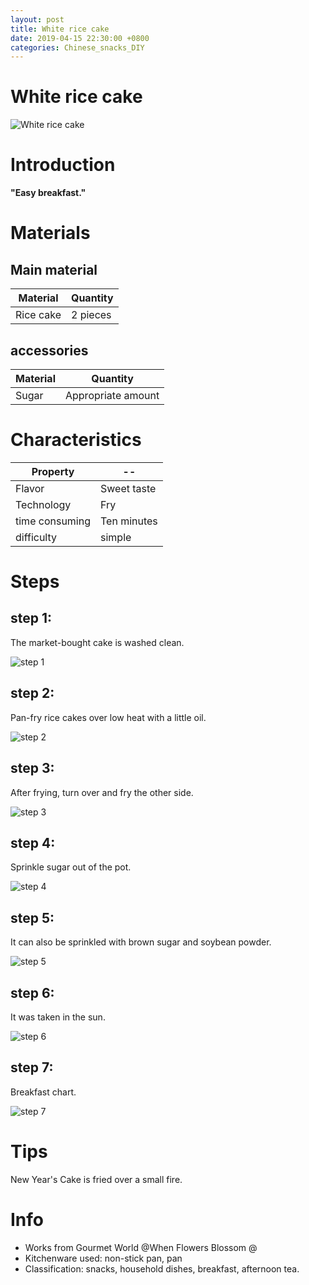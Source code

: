 ```yaml
---
layout: post
title: White rice cake
date: 2019-04-15 22:30:00 +0800
categories: Chinese_snacks_DIY
---
```


# White rice cake

![White rice cake]({{site.baseurl}}/img/429623/429623.jpg)

# Introduction

**"Easy breakfast."**

# Materials


## Main material

Material|Quantity
--|--
Rice cake|2 pieces

## accessories

Material|Quantity
--|--
Sugar|Appropriate amount

# Characteristics

Property|--
--|--
Flavor|Sweet taste
Technology|Fry
time consuming|Ten minutes
difficulty|simple

# Steps

## step 1:

The market-bought cake is washed clean.

![step 1]({{site.baseurl}}/img/429623/1.jpg)

## step 2:

Pan-fry rice cakes over low heat with a little oil.

![step 2]({{site.baseurl}}/img/429623/2.jpg)

## step 3:

After frying, turn over and fry the other side.

![step 3]({{site.baseurl}}/img/429623/3.jpg)

## step 4:

Sprinkle sugar out of the pot.

![step 4]({{site.baseurl}}/img/429623/4.jpg)

## step 5:

It can also be sprinkled with brown sugar and soybean powder.

![step 5]({{site.baseurl}}/img/429623/5.jpg)

## step 6:

It was taken in the sun.

![step 6]({{site.baseurl}}/img/429623/6.jpg)

## step 7:

Breakfast chart.

![step 7]({{site.baseurl}}/img/429623/7.jpg)

# Tips

New Year's Cake is fried over a small fire.

# Info

- Works from Gourmet World @When Flowers Blossom @
- Kitchenware used: non-stick pan, pan
- Classification: snacks, household dishes, breakfast, afternoon tea.